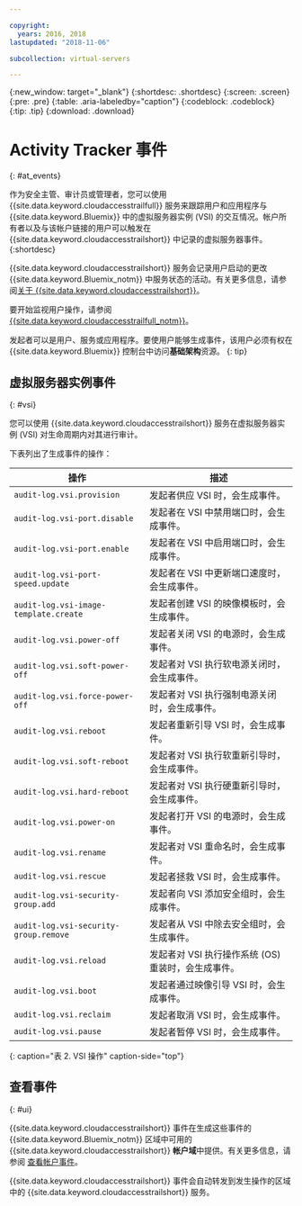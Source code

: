 ```yaml
---

copyright:
  years: 2016, 2018
lastupdated: "2018-11-06"

subcollection: virtual-servers

---
```


{:new_window: target="_blank"}
{:shortdesc: .shortdesc}
{:screen: .screen}
{:pre: .pre}
{:table: .aria-labeledby="caption"}
{:codeblock: .codeblock}
{:tip: .tip}
{:download: .download}


# Activity Tracker 事件
{: #at_events}

作为安全主管、审计员或管理者，您可以使用 {{site.data.keyword.cloudaccesstrailfull}} 服务来跟踪用户和应用程序与 {{site.data.keyword.Bluemix}} 中的虚拟服务器实例 (VSI) 的交互情况。帐户所有者以及与该帐户链接的用户可以触发在 {{site.data.keyword.cloudaccesstrailshort}} 中记录的虚拟服务器事件。
{:shortdesc}

{{site.data.keyword.cloudaccesstrailshort}} 服务会记录用户启动的更改 {{site.data.keyword.Bluemix_notm}} 中服务状态的活动。有关更多信息，请参阅[关于 {{site.data.keyword.cloudaccesstrailshort}}](/docs/services/cloud-activity-tracker?topic=cloud-activity-tracker-activity_tracker_ov#activity_tracker_ov )。

要开始监视用户操作，请参阅 [{{site.data.keyword.cloudaccesstrailfull_notm}}](/docs/services/cloud-activity-tracker?topic=cloud-activity-tracker-getting-started-with-cla#getting-started-with-cla)。

发起者可以是用户、服务或应用程序。要使用户能够生成事件，该用户必须有权在 {{site.data.keyword.Bluemix}} 控制台中访问**基础架构**资源。
{: tip}

## 虚拟服务器实例事件
{: #vsi}

您可以使用 {{site.data.keyword.cloudaccesstrailshort}} 服务在虚拟服务器实例 (VSI) 对生命周期内对其进行审计。

下表列出了生成事件的操作：

|操作|描述|
|----------|---------|
|`audit-log.vsi.provision`|发起者供应 VSI 时，会生成事件。|
|`audit-log.vsi-port.disable`|发起者在 VSI 中禁用端口时，会生成事件。|
|`audit-log.vsi-port.enable`|发起者在 VSI 中启用端口时，会生成事件。|
|`audit-log.vsi-port-speed.update`|发起者在 VSI 中更新端口速度时，会生成事件。|
|`audit-log.vsi-image-template.create`|发起者创建 VSI 的映像模板时，会生成事件。|
|`audit-log.vsi.power-off`|发起者关闭 VSI 的电源时，会生成事件。|
|`audit-log.vsi.soft-power-off`|发起者对 VSI 执行软电源关闭时，会生成事件。|
|`audit-log.vsi.force-power-off`|发起者对 VSI 执行强制电源关闭时，会生成事件。|
|`audit-log.vsi.reboot`|发起者重新引导 VSI 时，会生成事件。|
|`audit-log.vsi.soft-reboot`|发起者对 VSI 执行软重新引导时，会生成事件。|
|`audit-log.vsi.hard-reboot`|发起者对 VSI 执行硬重新引导时，会生成事件。|
|`audit-log.vsi.power-on`|发起者打开 VSI 的电源时，会生成事件。|
|`audit-log.vsi.rename`|发起者对 VSI 重命名时，会生成事件。|
|`audit-log.vsi.rescue`|发起者拯救 VSI 时，会生成事件。|
|`audit-log.vsi-security-group.add`|发起者向 VSI 添加安全组时，会生成事件。|
|`audit-log.vsi-security-group.remove`|发起者从 VSI 中除去安全组时，会生成事件。|
|`audit-log.vsi.reload`|发起者对 VSI 执行操作系统 (OS) 重装时，会生成事件。|
|`audit-log.vsi.boot`|发起者通过映像引导 VSI 时，会生成事件。|
|`audit-log.vsi.reclaim`|发起者取消 VSI 时，会生成事件。|
|`audit-log.vsi.pause`|发起者暂停 VSI 时，会生成事件。|
{: caption="表 2. VSI 操作" caption-side="top"}



## 查看事件
{: #ui}

{{site.data.keyword.cloudaccesstrailshort}} 事件在生成这些事件的 {{site.data.keyword.Bluemix_notm}} 区域中可用的 {{site.data.keyword.cloudaccesstrailshort}} **帐户域**中提供。有关更多信息，请参阅 [查看帐户事件](/docs/services/cloud-activity-tracker/how-to/manage-events-ui?topic=cloud-activity-tracker-view_acc_events#account_events)。

{{site.data.keyword.cloudaccesstrailshort}} 事件会自动转发到发生操作的区域中的 {{site.data.keyword.cloudaccesstrailshort}} 服务。
